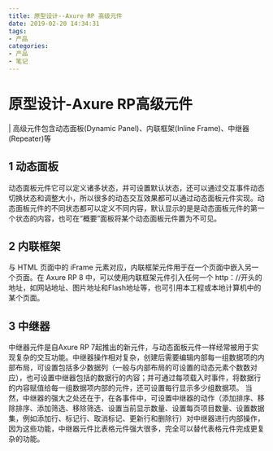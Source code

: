 ```yaml
---
title: 原型设计--Axure RP 高级元件
date: 2019-02-20 14:34:31
tags:
- 产品
categories:
- 产品
- 笔记
---
```

# 原型设计-Axure RP高级元件
| 高级元件包含动态面板(Dynamic Panel)、内联框架(Inline Frame)、中继器(Repeater)等
## 1 动态面板
动态面板元件它可以定义诸多状态，并可设置默认状态，还可以通过交互事件动态切换状态和调整大小，所以很多的动态交互效果都可以通过动态面板元件实现。动态面板元件的不同状态都可以定义不同内容，默认显示的是是动态面板元件的第一个状态的内容，也可在“概要”面板将某个动态面板元件置为不可见。

## 2 内联框架
与 HTML 页面中的 iFrame 元素对应，内联框架元件用于在一个页面中嵌入另一个页面。在 Axure RP 8 中，可以使用内联框架元件引入任何一个 http：//开头的地址，如网站地址、图片地址和Flash地址等，也可引用本工程或本地计算机中的某个页面。

## 3 中继器
中继器元件是自Axure RP 7起推出的新元件，与动态面板元件一样经常被用于实现复杂的交互功能。中继器操作相对复杂，创建后需要编辑内部每一组数据项的内部布局，可设置包括多少数据列（一般与内部布局的可设置的动态元素个数数对应），也可设置中继器包括的数据行的内容；并可通过每项载入时事件，将数据行的内容赋值给每一组数据项内部的元件，还可设置每行显示多少组数据项。
当然，中继器的强大之处还在于，在各事件中，可设置中继器的动作（添加排序、移除排序、添加筛选、移除筛选、设置当前显示数量、设置每页项目数量、设置数据集，例如添加行、标记行、取消标记、更新行和删除行）对中继器进行内部操作，因为这些功能，中继器元件比表格元件强大很多，完全可以替代表格元件完成更复杂的功能。